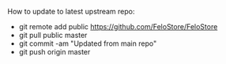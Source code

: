 How to update to latest upstream repo:

- git remote add public https://github.com/FeloStore/FeloStore
- git pull public master
- git commit -am "Updated from main repo"
- git push origin master
